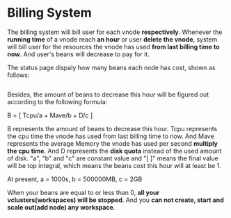# Billing System #

The billing system will bill user for each vnode **respectively**.
Whenever the **running time** of a vnode reach **an hour** or user **delete the vnode**, system will bill 
user for the resources the vnode has used **from last billing time to now**.
And user's beans will decrease to pay for it. 

The status page dispaly how many beans each node has cost, shown as follows:

<img src>

Besides, the amount of beans to decrease this hour will be figured out according to the following formula:

 B = [ Tcpu/a + Mave/b + D/c ]

B represents the amount of beans to decrease this hour. Tcpu represents the cpu time the vnode has used 
from last billing time to now. And Mave represents the average Memory the vnode has used per second **multiply 
the cpu time**. And D represents the **disk quota** instead of the used amount of disk. "a", "b" and "c" are 
constant value and "[ ]" means the final value will be top integral, which means the beans cost this hour 
will at least be 1.

At present, a = 1000s, b = 500000MB, c = 2GB

When your beans are equal to or less than 0, **all your vclusters(workspaces) will be stopped**.
And you **can not create, start and scale out(add node) any workspace**.

